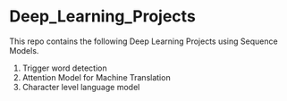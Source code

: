 # Deep_Learning_Projects
This repo contains the following Deep Learning Projects using Sequence Models.
1. Trigger word detection
2. Attention Model for Machine Translation
3. Character level language model

